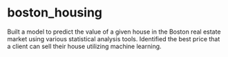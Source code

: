 # boston_housing
Built a model to predict the value of a given house in the Boston real estate market using various statistical analysis tools. Identified the best price that a client can sell their house utilizing machine learning.
